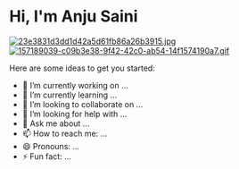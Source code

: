 # Hi, I'm Anju Saini 

[![23e3831d3dd1d42a5d61fb86a26b3915.jpg](https://i.postimg.cc/k58mqB1q/23e3831d3dd1d42a5d61fb86a26b3915.jpg)](https://postimg.cc/8F13bPg0)  [![157189039-c09b3e38-9f42-42c0-ab54-14f1574190a7.gif](https://i.postimg.cc/3JfckYV6/157189039-c09b3e38-9f42-42c0-ab54-14f1574190a7.gif)](https://postimg.cc/bsbTMczH)


Here are some ideas to get you started:

- 🔭 I’m currently working on ...
- 🌱 I’m currently learning ...
- 👯 I’m looking to collaborate on ...                                                                     
- 🤔 I’m looking for help with ...
- 💬 Ask me about ...
- 📫 How to reach me: ...
- 😄 Pronouns: ...
- ⚡ Fun fact: ...

